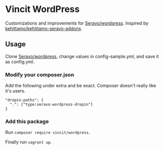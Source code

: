 # Vincit WordPress

Customizations and improvements for [Seravo/wordpress](https://github.com/Seravo/wordpress). Inspired by [kehittamo/kehittamo-seravo-addons](https://github.com/kehittamo/kehittamo-seravo-addons).

## Usage
Clone [Seravo/wordpress](https://github.com/Seravo/wordpress), change values in config-sample.yml, and save it as config.yml.

### Modify your composer.json
Add the following under extra and be exact. Composer doesn't really like it's users.
```
"dropin-paths": {
  ".": ["type:seravo-wordpress-dropin"]
}
```

### Add this package
Run `composer require vincit/wordpress`.

Finally run `vagrant up`.
